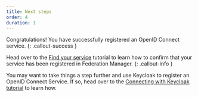 ```yaml
---
title: Next steps
order: 4
duration: 1
---
```


Congratulations! You have successfully registered an OpenID Connect service.
{: .callout-success }

Head over to the [Find your service](/find-your-registered-services/01-overview) tutorial to learn how to confirm that your service has been registered in Federation Manager.
{: .callout-info }

You may want to take things a step further and use Keycloak to register an OpenID Connect Service. If so, head over to the [Connecting with Keycloak tutorial](/connect-with-keycloak/01-overview) to learn how.